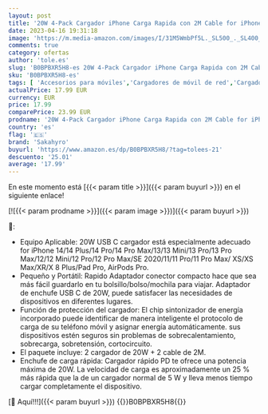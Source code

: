 ```yaml
---
layout: post
title: '20W 4-Pack Cargador iPhone Carga Rapida con 2M Cable for iPhone 14/14 Pro/14 Pro Max/14 Plus/13/12/11/XS/XS MAX/XR/X  Sakahyro USBC Rapido Cargador Cabezal Enchufe Adaptador Pared Charger Corrient'
date: 2023-04-16 19:31:18
image: 'https://m.media-amazon.com/images/I/31M5WmbPf5L._SL500_._SL400_.jpg'
comments: true
category: ofertas
author: 'tole.es'
slug: 'B0BPBXR5H8-es 20W 4-Pack Cargador iPhone Carga Rapida con 2M Cable for...'
sku: 'B0BPBXR5H8-es'
tags: [ 'Accesorios para móviles','Cargadores de móvil de red','Cargadores para móviles','Comunicación móvil y accesorios','Electrónica','iphone','sakahyro','🇪🇸', ]
actualPrice: 17.99 EUR
currency: EUR
price: 17.99
comparePrice: 23.99 EUR
prodname: '20W 4-Pack Cargador iPhone Carga Rapida con 2M Cable for iPhone 14/14 Pro/14 Pro Max/14 Plus/13/12/11/XS/XS MAX/XR/X  Sakahyro USBC Rapido Cargador Cabezal Enchufe Adaptador Pared Charger Corrient'
country: 'es'
flag: '🇪🇸'
brand: 'Sakahyro'
buyurl: 'https://www.amazon.es/dp/B0BPBXR5H8/?tag=tolees-21'
descuento: '25.01'
average: '17.99'
---
```


En este momento está [{{< param title >}}]({{< param buyurl >}}) en el siguiente enlace!

[![{{< param prodname >}}]({{< param image >}})]({{< param buyurl >}})

🔎:

- Equipo Aplicable: 20W USB C cargador está especialmente adecuado for iPhone 14/14 Plus/14 Pro/14 Pro Max/13/13 Mini/13 Pro/13 Pro Max/12/12 Mini/12 Pro/12 Pro Max/SE 2020/11/11 Pro/11 Pro Max/ XS/XS Max/XR/X 8 Plus/Pad Pro, AirPods Pro.
- Pequeño y Portátil: Rapido Adaptador conector compacto hace que sea más fácil guardarlo en tu bolsillo/bolso/mochila para viajar. Adaptador de enchufe USB C de 20W, puede satisfacer las necesidades de dispositivos en diferentes lugares.
- Función de protección del cargador: El chip sintonizador de energía incorporado puede identificar de manera inteligente el protocolo de carga de su teléfono móvil y asignar energía automáticamente. sus dispositivos estén seguros sin problemas de sobrecalentamiento, sobrecarga, sobretensión, cortocircuito.
- El paquete incluye: 2 cargador de 20W + 2 cable de 2M.
- Enchufe de carga rápida: Cargador rápido PD te ofrece una potencia máxima de 20W. La velocidad de carga es aproximadamente un 25 % más rápida que la de un cargador normal de 5 W y lleva menos tiempo cargar completamente el dispositivo.

[🛒 Aquí!!!]({{< param buyurl >}})
{{<world>}}B0BPBXR5H8{{</world>}}

